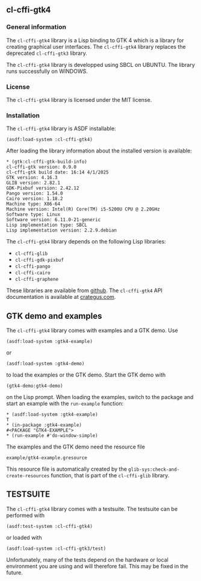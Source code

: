 ## cl-cffi-gtk4

### General information

The `cl-cffi-gtk4` library is a Lisp binding to GTK 4 which is a library for
creating graphical user interfaces. The `cl-cffi-gtk4` library replaces the
deprecated `cl-cffi-gtk3` library.

The `cl-cffi-gtk4` library is developped using SBCL on UBUNTU. The library runs
successfully on WINDOWS.

### License

The `cl-cffi-gtk4` library is licensed under the MIT license.

### Installation

The `cl-cffi-gtk4` library is ASDF installable:
```
(asdf:load-system :cl-cffi-gtk4)
```
After loading the library information about the installed version is
available:
```
* (gtk:cl-cffi-gtk-build-info)
cl-cffi-gtk version: 0.9.0
cl-cffi-gtk build date: 16:14 4/1/2025
GTK version: 4.16.3
GLIB version: 2.82.1
GDK-Pixbuf version: 2.42.12
Pango version: 1.54.0
Cairo version: 1.18.2
Machine type: X86-64
Machine version: Intel(R) Core(TM) i5-5200U CPU @ 2.20GHz
Software type: Linux
Software version: 6.11.0-21-generic
Lisp implementation type: SBCL
Lisp implementation version: 2.2.9.debian
```

The `cl-cffi-gtk4` library depends on the following Lisp libraries:

*  `cl-cffi-glib`
*  `cl-cffi-gdk-pixbuf`
*  `cl-cffi-pango`
*  `cl-cffi-cairo`
*  `cl-cffi-graphene`

These libraries are available from [github](https://github.com/crategus).
The `cl-cffi-gtk4` API documentation is available at
[crategus.com](https://crategus.com/books/cl-cffi-gtk4/).

## GTK demo and examples

The `cl-cffi-gtk4` library comes with examples and a GTK demo. Use
```
(asdf:load-system :gtk4-example)
```
or
```
(asdf:load-system :gtk4-demo)
```
to load the examples or the GTK demo. Start the GTK demo with
```
(gtk4-demo:gtk4-demo)
```
on the Lisp prompt. When loading the examples, switch to the package and start
an example with the `run-example` function:
```
* (asdf:load-system :gtk4-example)
T
* (in-package :gtk4-example)
#<PACKAGE "GTK4-EXAMPLE">
* (run-example #'do-window-simple)
```
The examples and the GTK demo need the resource file
```
example/gtk4-example.gresource
```
This resource file is automatically created by the
`glib-sys:check-and-create-resources` function, that is part of the
`cl-cffi-glib` library.

## TESTSUITE

The `cl-cffi-gtk4` library comes with a testsuite. The testsuite can be
performed with
```
(asdf:test-system :cl-cffi-gtk4)
```
or loaded with
```
(asdf:load-system :cl-cffi-gtk3/test)
```
Unfortunately, many of the tests depend on the hardware or local environment
you are using and will therefore fail. This may be fixed in the future.
